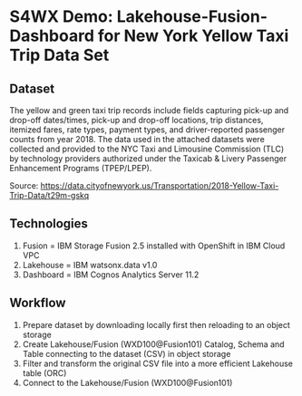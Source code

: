 # S4WX Demo: Lakehouse-Fusion-Dashboard for New York Yellow Taxi Trip Data Set


## Dataset

The yellow and green taxi trip records include fields capturing pick-up and drop-off dates/times, pick-up and drop-off locations, trip distances, itemized fares, rate types, payment types, and driver-reported passenger counts from year 2018. The data used in the attached datasets were collected and provided to the NYC Taxi and Limousine Commission (TLC) by technology providers authorized under the Taxicab & Livery Passenger Enhancement Programs (TPEP/LPEP).

Source:  https://data.cityofnewyork.us/Transportation/2018-Yellow-Taxi-Trip-Data/t29m-gskq


## Technologies

1. Fusion = IBM Storage Fusion 2.5 installed with OpenShift in IBM Cloud VPC
2. Lakehouse = IBM watsonx.data v1.0
3. Dashboard = IBM Cognos Analytics Server 11.2


## Workflow

1. Prepare dataset by downloading locally first then reloading to an object storage
2. Create Lakehouse/Fusion (WXD100@Fusion101) Catalog, Schema and Table connecting to the dataset (CSV) in object storage
3. Filter and transform the original CSV file into a more efficient Lakehouse table (ORC)
4. Connect to the Lakehouse/Fusion (WXD100@Fusion101) 
